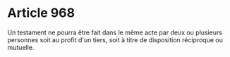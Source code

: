 # Article 968

Un testament ne pourra être fait dans le même acte par deux ou plusieurs personnes soit au profit d'un tiers, soit à titre de disposition réciproque ou mutuelle.
